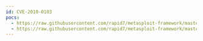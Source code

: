 ```yaml
---
id: CVE-2010-0103
pocs:
  - https://raw.githubusercontent.com/rapid7/metasploit-framework/master/modules/auxiliary/scanner/backdoor/energizer_duo_detect.rb
  - https://raw.githubusercontent.com/rapid7/metasploit-framework/master/modules/exploits/windows/backdoor/energizer_duo_payload.rb
---
```

